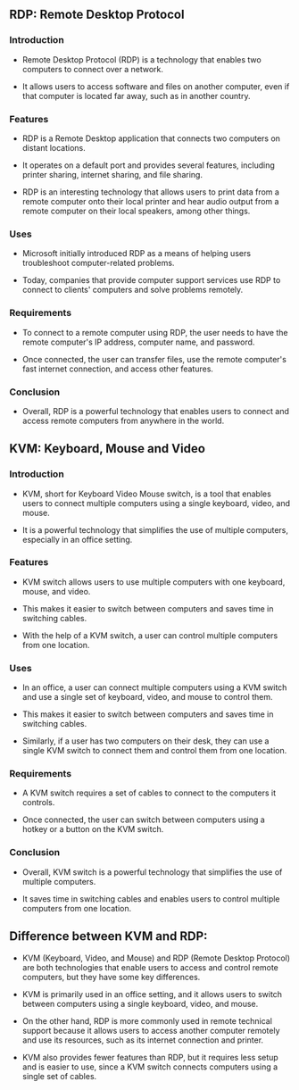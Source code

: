 
## RDP: Remote Desktop Protocol

### Introduction

* Remote Desktop Protocol (RDP) is a technology that enables two computers to connect over a network.

* It allows users to access software and files on another computer, even if that computer is located far away, such as in another country.

### Features

* RDP is a Remote Desktop application that connects two computers on distant locations.

* It operates on a default port and provides several features, including printer sharing, internet sharing, and file sharing.

* RDP is an interesting technology that allows users to print data from a remote computer onto their local printer and hear
audio output from a remote computer on their local speakers, among other things.

### Uses

* Microsoft initially introduced RDP as a means of helping users troubleshoot computer-related problems.

* Today, companies that provide computer support services use RDP to connect to clients' computers and solve problems remotely.

### Requirements

* To connect to a remote computer using RDP, the user needs to have the remote computer's IP address, computer name, and password.

* Once connected, the user can transfer files, use the remote computer's fast internet connection, and access other features.

### Conclusion

* Overall, RDP is a powerful technology that enables users to connect and access remote computers from anywhere in the world.

## KVM: Keyboard, Mouse and Video
 
### Introduction

* KVM, short for Keyboard Video Mouse switch, is a tool that enables users to connect multiple computers using a single keyboard, video, and mouse.

* It is a powerful technology that simplifies the use of multiple computers, especially in an office setting.

### Features

* KVM switch allows users to use multiple computers with one keyboard, mouse, and video.

* This makes it easier to switch between computers and saves time in switching cables.

* With the help of a KVM switch, a user can control multiple computers from one location.

### Uses

* In an office, a user can connect multiple computers using a KVM switch and use a single set of keyboard, video, and mouse to control them.

* This makes it easier to switch between computers and saves time in switching cables.

* Similarly, if a user has two computers on their desk, they can use a single KVM switch to connect them and control them from one location.

### Requirements

* A KVM switch requires a set of cables to connect to the computers it controls.

* Once connected, the user can switch between computers using a hotkey or a button on the KVM switch.

### Conclusion

* Overall, KVM switch is a powerful technology that simplifies the use of multiple computers.

* It saves time in switching cables and enables users to control multiple computers from one location.
 
## Difference between KVM and RDP:

* KVM (Keyboard, Video, and Mouse) and RDP (Remote Desktop Protocol) are both technologies that enable users to access and control remote computers, but they have some key differences.

* KVM is primarily used in an office setting, and it allows users to switch between computers using a single keyboard, video, and mouse. 

* On the other hand, RDP is more commonly used in remote technical support because it allows users to access another computer remotely and use its resources, such as its internet connection and printer. 

* KVM also provides fewer features than RDP, but it requires less setup and is easier to use, since a KVM switch connects computers using a single set of cables. 
